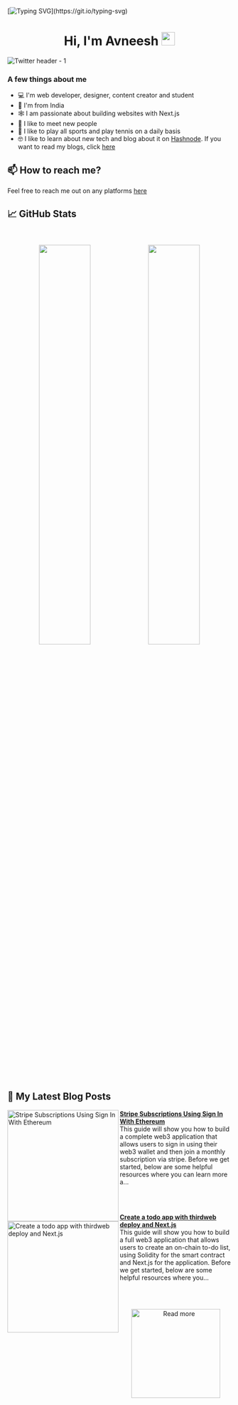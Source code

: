 [![Typing SVG](https://readme-typing-svg.herokuapp.com?size=24&width=600&lines=Welcome+To+Avneesh's+GitHub+Profile!)](https://git.io/typing-svg)

<h1 align="center">Hi, I'm Avneesh <img src="https://raw.githubusercontent.com/MartinHeinz/MartinHeinz/master/wave.gif" width="30px" height='30px'></h1>

![Twitter header - 1](https://user-images.githubusercontent.com/76690419/143735787-4425d946-b829-46eb-bd97-c68b76ae2a9e.png)


### A few things about me

- 💻 I'm web developer, designer, content creator and student
- 📍 I'm from India
- 🕸️ I am passionate about building websites with Next.js
- 🤝 I like to meet new people
- 🎾 I like to play all sports and play tennis on a daily basis
- 🤓 I like to learn about new tech and blog about it on [Hashnode](https://hashnode.com/@avneesh0612). If you want to read my blogs, click [here](https://blog.avneesh.tech)

## 📫 How to reach me?

Feel free to reach me out on any platforms [here](https://links.avneesh.tech/)

## 📈 GitHub Stats
<br>
<p align="center">
  <img width="48%" src="https://github-readme-stats.vercel.app/api?username=avneesh0612&show_icons=true&theme=radical" />
  <img width="48%" src="https://github-readme-streak-stats.herokuapp.com/?user=avneesh0612&theme=radical" />
</p>

## 📰 My Latest Blog Posts

<!-- HASHNODE_BLOG:START -->
<p align="left">
<a href="https://blog.avneesh.tech//stripe-subscriptions-using-sign-in-with-ethereum" title="Stripe Subscriptions Using Sign In With Ethereum"><img src="https://cdn.hashnode.com/res/hashnode/image/upload/v1663325140386/_t0mD-XFY.png" alt="Stripe Subscriptions Using Sign In With Ethereum" width="250px" align="left" /></a>
<a href="https://blog.avneesh.tech//stripe-subscriptions-using-sign-in-with-ethereum" title="Stripe Subscriptions Using Sign In With Ethereum"><strong>Stripe Subscriptions Using Sign In With Ethereum</strong></a>
<br/> This guide will show you how to build a complete web3 application that allows users to sign in using their web3 wallet and then join a monthly subscription via stripe.
Before we get started, below are some helpful resources where you can learn more a... </p> <br/> <br/>
<p align="left">
<a href="https://blog.avneesh.tech//create-a-todo-app-with-thirdweb-deploy-and-nextjs" title="Create a todo app with thirdweb deploy and Next.js"><img src="https://cdn.hashnode.com/res/hashnode/image/upload/v1662949428667/Br6_am3cc.png" alt="Create a todo app with thirdweb deploy and Next.js" width="250px" align="left" /></a>
<a href="https://blog.avneesh.tech//create-a-todo-app-with-thirdweb-deploy-and-nextjs" title="Create a todo app with thirdweb deploy and Next.js"><strong>Create a todo app with thirdweb deploy and Next.js</strong></a>
<br/> This guide will show you how to build a full web3 application that allows users to create an on-chain to-do list, using Solidity for the smart contract and Next.js for the application.
Before we get started, below are some helpful resources where you... </p> <br/> <br/>
<!-- HASHNODE_BLOG:END -->

<p align="center">  
<a href="https://blog.avneesh.tech/"><img src="https://user-images.githubusercontent.com/76690419/142756081-13352f92-8482-4a86-acbb-72dc164e8746.png" alt="Read more" width="200"/></a>
</p>


